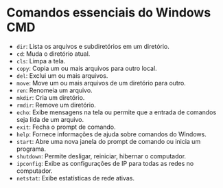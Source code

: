 # Comandos essenciais do Windows CMD

- `dir`: Lista os arquivos e subdiretórios em um diretório.
- `cd`: Muda o diretório atual.
- `cls`: Limpa a tela.
- `copy`: Copia um ou mais arquivos para outro local.
- `del`: Exclui um ou mais arquivos.
- `move`: Move um ou mais arquivos de um diretório para outro.
- `ren`: Renomeia um arquivo.
- `mkdir`: Cria um diretório.
- `rmdir`: Remove um diretório.
- `echo`: Exibe mensagens na tela ou permite que a entrada de comandos seja lida de um arquivo.
- `exit`: Fecha o prompt de comando.
- `help`: Fornece informações de ajuda sobre comandos do Windows.
- `start`: Abre uma nova janela do prompt de comando ou inicia um programa.
- `shutdown`: Permite desligar, reiniciar, hibernar o computador.
- `ipconfig`: Exibe as configurações de IP para todas as redes no computador.
- `netstat`: Exibe estatísticas de rede ativas.
